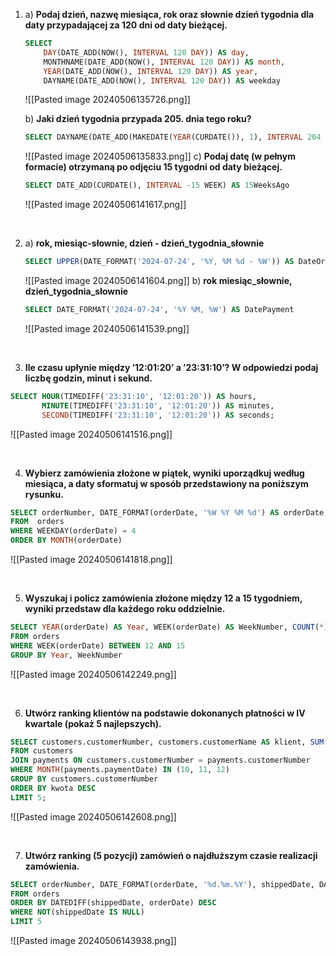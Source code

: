 1. 
	a) **Podaj dzień, nazwę miesiąca, rok oraz słownie dzień tygodnia dla daty przypadającej za 120 dni od daty bieżącej.**
	```SQL
	SELECT 
	    DAY(DATE_ADD(NOW(), INTERVAL 120 DAY)) AS day,
	    MONTHNAME(DATE_ADD(NOW(), INTERVAL 120 DAY)) AS month,
	    YEAR(DATE_ADD(NOW(), INTERVAL 120 DAY)) AS year,
	    DAYNAME(DATE_ADD(NOW(), INTERVAL 120 DAY)) AS weekday
	```
	![[Pasted image 20240506135726.png]]
	
	b) **Jaki dzień tygodnia przypada 205. dnia tego roku?**
	```SQL
	SELECT DAYNAME(DATE_ADD(MAKEDATE(YEAR(CURDATE()), 1), INTERVAL 204 DAY)) as weekday
	```
	![[Pasted image 20240506135833.png]]
	c) **Podaj datę (w pełnym formacie) otrzymaną po odjęciu 15 tygodni od daty bieżącej.**
	```SQL
	SELECT DATE_ADD(CURDATE(), INTERVAL -15 WEEK) AS 15WeeksAgo
	```
	![[Pasted image 20240506141617.png]]
	
<br>

2. 
	a) **rok, miesiąc-słownie, dzień - dzień_tygodnia_słownie**
	```SQL
	SELECT UPPER(DATE_FORMAT('2024-07-24', '%Y, %M %d - %W')) AS DateOrder
	```
	
	![[Pasted image 20240506141604.png]]
	b) **rok miesiąc_słownie, dzień_tygodnia_słownie**
	```SQL
	SELECT DATE_FORMAT('2024-07-24', '%Y %M, %W') AS DatePayment
	```
	
	![[Pasted image 20240506141539.png]]
	
<br>


3. **Ile czasu upłynie między ’12:01:20’ a ’23:31:10’? W odpowiedzi podaj liczbę
godzin, minut i sekund.**

```SQL
SELECT HOUR(TIMEDIFF('23:31:10', '12:01:20')) AS hours, 
	   MINUTE(TIMEDIFF('23:31:10', '12:01:20')) AS minutes, 
       SECOND(TIMEDIFF('23:31:10', '12:01:20')) AS seconds;
```
![[Pasted image 20240506141516.png]]

<br>

4. **Wybierz zamówienia złożone w piątek, wyniki uporządkuj według miesiąca, a daty
sformatuj w sposób przedstawiony na poniższym rysunku.**
```SQL
SELECT orderNumber, DATE_FORMAT(orderDate, '%W %Y %M %d') AS orderDate, status
FROM  orders
WHERE WEEKDAY(orderDate) = 4
ORDER BY MONTH(orderDate)
```
![[Pasted image 20240506141818.png]]

<br>

5. **Wyszukaj i policz zamówienia złożone między 12 a 15 tygodniem, wyniki przedstaw
dla każdego roku oddzielnie.**
```SQL
SELECT YEAR(orderDate) AS Year, WEEK(orderDate) AS WeekNumber, COUNT(*) AS ilosc_zamowien
FROM orders
WHERE WEEK(orderDate) BETWEEN 12 AND 15
GROUP BY Year, WeekNumber
```
![[Pasted image 20240506142249.png]]

<br>

6. **Utwórz ranking klientów na podstawie dokonanych płatności w IV kwartale
(pokaż 5 najlepszych).**
```SQL
SELECT customers.customerNumber, customers.customerName AS klient, SUM(payments.amount) AS kwota
FROM customers
JOIN payments ON customers.customerNumber = payments.customerNumber
WHERE MONTH(payments.paymentDate) IN (10, 11, 12)
GROUP BY customers.customerNumber
ORDER BY kwota DESC
LIMIT 5;
```
![[Pasted image 20240506142608.png]]

<br>

7. **Utwórz ranking (5 pozycji) zamówień o najdłuższym czasie realizacji zamówienia.**
```SQL
SELECT orderNumber, DATE_FORMAT(orderDate, '%d.%m.%Y'), shippedDate, DATEDIFF(shippedDate, orderDate) AS Dni_do_wysylki
FROM orders
ORDER BY DATEDIFF(shippedDate, orderDate) DESC
WHERE NOT(shippedDate IS NULL)
LIMIT 5
```
![[Pasted image 20240506143938.png]]